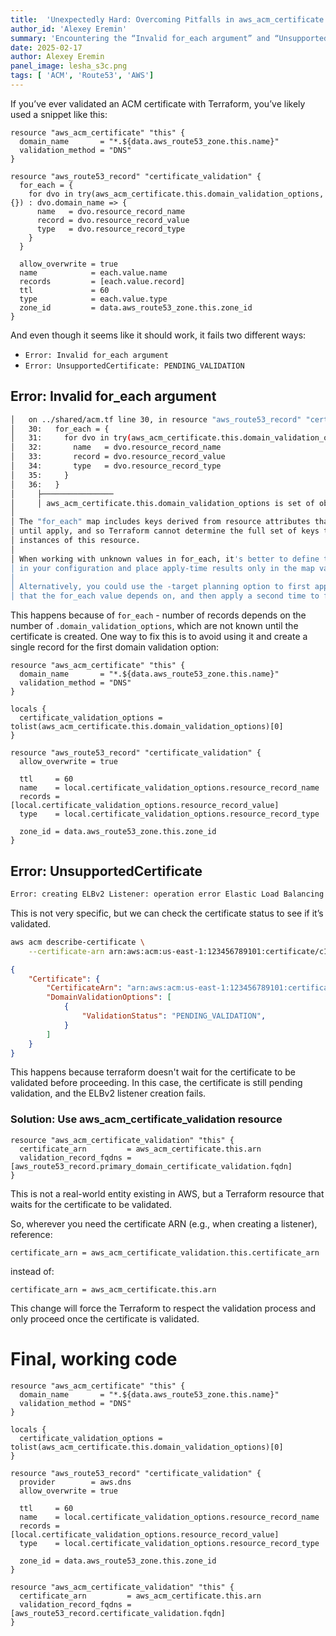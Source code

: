 ```yaml
---
title:  'Unexpectedly Hard: Overcoming Pitfalls in aws_acm_certificate setup'
author_id: 'Alexey Eremin'
summary: 'Encountering the “Invalid for_each argument” and “UnsupportedCertificate” errors when configuring AWS ACM certificates via Terraform is surprisingly common. By removing dynamic for_each logic based on unknown attributes and using the aws_acm_certificate_validation resource to wait for certificate issuance, you can sidestep these pitfalls and ensure successful integration with resources like ELB listeners.'
date: 2025-02-17
author: Alexey Eremin
panel_image: lesha_s3c.png
tags: [ 'ACM', 'Route53', 'AWS']
---
```

If you’ve ever validated an ACM certificate with Terraform, you’ve likely used a snippet like this:
```hcl
resource "aws_acm_certificate" "this" {
  domain_name       = "*.${data.aws_route53_zone.this.name}"
  validation_method = "DNS"
}

resource "aws_route53_record" "certificate_validation" { 
  for_each = {
    for dvo in try(aws_acm_certificate.this.domain_validation_options, {}) : dvo.domain_name => {
      name   = dvo.resource_record_name
      record = dvo.resource_record_value
      type   = dvo.resource_record_type
    }
  }

  allow_overwrite = true
  name            = each.value.name
  records         = [each.value.record]
  ttl             = 60
  type            = each.value.type
  zone_id         = data.aws_route53_zone.this.zone_id
}
```
And even though it seems like it should work, it fails two different ways:
- `Error: Invalid for_each argument`
- `Error: UnsupportedCertificate: PENDING_VALIDATION`

## Error: Invalid for_each argument
```bash
│   on ../shared/acm.tf line 30, in resource "aws_route53_record" "certificate_validation":
│   30:   for_each = {
│   31:     for dvo in try(aws_acm_certificate.this.domain_validation_options, {}) : dvo.domain_name => {
│   32:       name   = dvo.resource_record_name
│   33:       record = dvo.resource_record_value
│   34:       type   = dvo.resource_record_type
│   35:     }
│   36:   }
│     ├────────────────
│     │ aws_acm_certificate.this.domain_validation_options is set of object with 1 element
│ 
│ The "for_each" map includes keys derived from resource attributes that cannot be determined
│ until apply, and so Terraform cannot determine the full set of keys that will identify the
│ instances of this resource.
│ 
│ When working with unknown values in for_each, it's better to define the map keys statically
│ in your configuration and place apply-time results only in the map values.
│ 
│ Alternatively, you could use the -target planning option to first apply only the resources
│ that the for_each value depends on, and then apply a second time to fully converge.
```
This happens because of `for_each` - number of records depends on the number of `.domain_validation_options`, which are not known until the certificate is created. One way to fix this is to avoid using it and create a single record for the first domain validation option:
```hcl
resource "aws_acm_certificate" "this" {
  domain_name       = "*.${data.aws_route53_zone.this.name}"
  validation_method = "DNS"
}

locals {
  certificate_validation_options = tolist(aws_acm_certificate.this.domain_validation_options)[0]
}

resource "aws_route53_record" "certificate_validation" {
  allow_overwrite = true

  ttl     = 60
  name    = local.certificate_validation_options.resource_record_name
  records = [local.certificate_validation_options.resource_record_value]
  type    = local.certificate_validation_options.resource_record_type

  zone_id = data.aws_route53_zone.this.zone_id
}
```

## Error: UnsupportedCertificate
```bash
Error: creating ELBv2 Listener: operation error Elastic Load Balancing v2: CreateListener, api error UnsupportedCertificate: The certificate 'arn:aws:acm:us-east-1:123456789101:certificate/c1a6175f-c93c-4c27-b272-f8787ac9ac6c' must have a fully-qualified domain name, a supported signature, and a supported key size.
```
This is not very specific, but we can check the certificate status to see if it’s validated.
```bash
aws acm describe-certificate \
    --certificate-arn arn:aws:acm:us-east-1:123456789101:certificate/c1a6175f-c93c-4c27-b272-f8787ac9ac6c \
```
```json
{
    "Certificate": {
        "CertificateArn": "arn:aws:acm:us-east-1:123456789101:certificate/c1a6175f-c93c-4c27-b272-f8787ac9ac6c",
        "DomainValidationOptions": [
            {
                "ValidationStatus": "PENDING_VALIDATION",
            }
        ]
    }
}
```
This happens because terraform doesn't wait for the certificate to be validated before proceeding. In this case, the certificate is still pending validation, and the ELBv2 listener creation fails.

### Solution: Use aws_acm_certificate_validation resource
```hcl
resource "aws_acm_certificate_validation" "this" {
  certificate_arn         = aws_acm_certificate.this.arn
  validation_record_fqdns = [aws_route53_record.primary_domain_certificate_validation.fqdn]
}
```
This is not a real-world entity existing in AWS, but a Terraform resource that waits for the certificate to be validated. 

So, wherever you need the certificate ARN (e.g., when creating a listener), reference:
```hcl
certificate_arn = aws_acm_certificate_validation.this.certificate_arn
```
instead of:
```hcl
certificate_arn = aws_acm_certificate.this.arn
```
This change will force the Terraform to respect the validation process and only proceed once the certificate is validated.


# Final, working code

```hcl
resource "aws_acm_certificate" "this" {
  domain_name       = "*.${data.aws_route53_zone.this.name}"
  validation_method = "DNS"
}

locals {
  certificate_validation_options = tolist(aws_acm_certificate.this.domain_validation_options)[0]
}

resource "aws_route53_record" "certificate_validation" {
  provider        = aws.dns
  allow_overwrite = true

  ttl     = 60
  name    = local.certificate_validation_options.resource_record_name
  records = [local.certificate_validation_options.resource_record_value]
  type    = local.certificate_validation_options.resource_record_type

  zone_id = data.aws_route53_zone.this.zone_id
}

resource "aws_acm_certificate_validation" "this" {
  certificate_arn         = aws_acm_certificate.this.arn
  validation_record_fqdns = [aws_route53_record.certificate_validation.fqdn]
}
```
